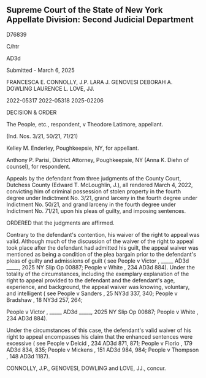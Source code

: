 ## Supreme Court of the State of New York Appellate Division: Second Judicial Department

D76839

C/htr

AD3d

Submitted - March 6, 2025

FRANCESCA E. CONNOLLY, J.P. LARA J. GENOVESI DEBORAH A. DOWLING LAURENCE L. LOVE, JJ.

2022-05317 2022-05318 2025-02206

DECISION &amp; ORDER

The People, etc., respondent, v Theodore Latimore, appellant.

(Ind. Nos. 3/21, 50/21, 71/21)

Kelley M. Enderley, Poughkeepsie, NY, for appellant.

Anthony P. Parisi, District Attorney, Poughkeepsie, NY (Anna K. Diehn of counsel), for respondent.

Appeals by the defendant from three judgments of the  County Court,  Dutchess County  (Edward  T.  McLoughlin,  J.),  all  rendered  March  4,  2022,  convicting  him  of  criminal possession of stolen property in the fourth degree under Indictment No. 3/21, grand larceny in the fourth degree under Indictment No. 50/21, and grand larceny in the fourth degree under Indictment No. 71/21, upon his pleas of guilty, and imposing sentences.

ORDERED that the judgments are affirmed.

Contrary to the defendant's contention, his waiver of the right to appeal was valid. Although much of the discussion of the waiver of the right to appeal took place after the defendant had admitted his guilt, the appeal waiver was mentioned as being a condition of the plea bargain prior to the defendant's pleas of guilty and admissions of guilt ( see People v Victor , \_\_\_\_\_ AD3d \_\_\_\_\_,  2025  NY  Slip  Op  00887; People  v  White ,  234  AD3d  884).    Under  the  totality  of  the circumstances, including the exemplary explanation of the right to appeal provided to the defendant and the defendant's age, experience, and background, the appeal waiver was knowing, voluntary, and intelligent ( see People v Sanders , 25 NY3d 337, 340; People v Bradshaw , 18 NY3d 257, 264;

People v Victor , \_\_\_\_\_ AD3d \_\_\_\_\_, 2025 NY Slip Op 00887; People v White , 234 AD3d 884).

Under the circumstances of this case, the defendant's valid waiver of his right to appeal encompasses his claim that the enhanced sentences were excessive ( see People v Delcid , 234 AD3d 871, 871; People v Florio , 179 AD3d 834, 835; People v Mickens , 151 AD3d 984, 984; People v Thompson , 148 AD3d 1187).

CONNOLLY, J.P., GENOVESI, DOWLING and LOVE, JJ., concur.

<!-- image -->